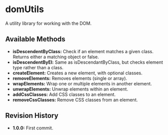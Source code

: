 # domUtils

A utility library for working with the DOM.

## Available Methods

* **isDescendentByClass:** Check if an element matches a given class. Returns either a matching object or false.
* **isDescendentByEl:** Same as isDescendantByClass, but checks element type rather than a class.
* **createElement:** Creates a new element, with optional classes.
* **removeElements:** Removes elements (single or array).
* **wrapElements:** Wrap one or multiple elements in another element.
* **unwrapElements:** Unwrap elements within an element.
* **addCssClasses:** Add CSS classes to an element.
* **removeCssClasses:** Remove CSS classes from an element.

## Revision History

* **1.0.0:** First commit.